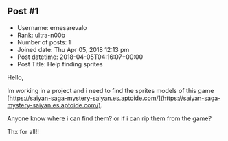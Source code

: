 ## Post #1
- Username: ernesarevalo
- Rank: ultra-n00b
- Number of posts: 1
- Joined date: Thu Apr 05, 2018 12:13 pm
- Post datetime: 2018-04-05T04:16:07+00:00
- Post Title: Help finding sprites

Hello,

Im working in a project and i need to find the sprites models of this game [https://saiyan-saga-mystery-saiyan.es.aptoide.com/](https://saiyan-saga-mystery-saiyan.es.aptoide.com/).

Anyone know where i can find them? or if i can rip them from the game?

Thx for all!!
